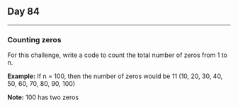 ## Day 84
---
### Counting zeros

For this challenge, write a code to count the total number of zeros from 1 to n.

**Example:** If n = 100, then the number of zeros would be 11 (10, 20, 30, 40, 50, 60, 70, 80, 90, 100)

**Note:** 100 has two zeros